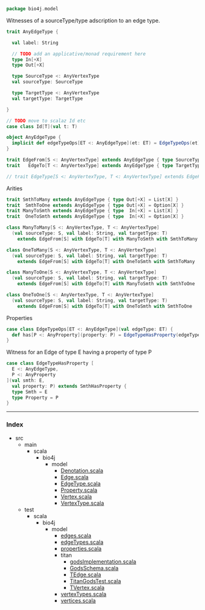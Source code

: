 
```scala
package bio4j.model
```


Witnesses of a sourceType/type adscription to an edge type.


```scala
trait AnyEdgeType {

  val label: String

  // TODO add an applicative/monad requirement here
  type In[+X]
  type Out[+X]

  type SourceType <: AnyVertexType
  val sourceType: SourceType

  type TargetType <: AnyVertexType
  val targetType: TargetType

}

// TODO move to scalaz Id etc
case class Id[T](val t: T)

object AnyEdgeType {
  implicit def edgeTypeOps[ET <: AnyEdgeType](et: ET) = EdgeTypeOps(et)
}

trait EdgeFrom[S <: AnyVertexType] extends AnyEdgeType { type SourceType = S }
trait   EdgeTo[T <: AnyVertexType] extends AnyEdgeType { type TargetType = T }

// trait EdgeType[S <: AnyVertexType, T <: AnyVertexType] extends EdgeFrom[S] with EdgeTo[T]

```

Arities

```scala
trait SmthToMany extends AnyEdgeType { type Out[+X] = List[X] }
trait  SmthToOne extends AnyEdgeType { type Out[+X] = Option[X] }
trait ManyToSmth extends AnyEdgeType { type  In[+X] = List[X] }
trait  OneToSmth extends AnyEdgeType { type  In[+X] = Option[X] }

class ManyToMany[S <: AnyVertexType, T <: AnyVertexType]
  (val sourceType: S, val label: String, val targetType: T) 
    extends EdgeFrom[S] with EdgeTo[T] with ManyToSmth with SmthToMany

class OneToMany[S <: AnyVertexType, T <: AnyVertexType]
  (val sourceType: S, val label: String, val targetType: T) 
    extends EdgeFrom[S] with EdgeTo[T] with OneToSmth with SmthToMany

class ManyToOne[S <: AnyVertexType, T <: AnyVertexType]
  (val sourceType: S, val label: String, val targetType: T) 
    extends EdgeFrom[S] with EdgeTo[T] with ManyToSmth with SmthToOne

class OneToOne[S <: AnyVertexType, T <: AnyVertexType]
  (val sourceType: S, val label: String, val targetType: T) 
    extends EdgeFrom[S] with EdgeTo[T] with OneToSmth with SmthToOne
```

Properties

```scala
case class EdgeTypeOps[ET <: AnyEdgeType](val edgeType: ET) {
  def has[P <: AnyProperty](property: P) = EdgeTypeHasProperty(edgeType, property)
}
```

Witness for an Edge of type E having a property of type P

```scala
case class EdgeTypeHasProperty [
  E <: AnyEdgeType,
  P <: AnyProperty
](val smth: E,
  val property: P) extends SmthHasProperty {
  type Smth = E
  type Property = P
}

```


------

### Index

+ src
  + main
    + scala
      + bio4j
        + model
          + [Denotation.scala][main/scala/bio4j/model/Denotation.scala]
          + [Edge.scala][main/scala/bio4j/model/Edge.scala]
          + [EdgeType.scala][main/scala/bio4j/model/EdgeType.scala]
          + [Property.scala][main/scala/bio4j/model/Property.scala]
          + [Vertex.scala][main/scala/bio4j/model/Vertex.scala]
          + [VertexType.scala][main/scala/bio4j/model/VertexType.scala]
  + test
    + scala
      + bio4j
        + model
          + [edges.scala][test/scala/bio4j/model/edges.scala]
          + [edgeTypes.scala][test/scala/bio4j/model/edgeTypes.scala]
          + [properties.scala][test/scala/bio4j/model/properties.scala]
          + titan
            + [godsImplementation.scala][test/scala/bio4j/model/titan/godsImplementation.scala]
            + [GodsSchema.scala][test/scala/bio4j/model/titan/GodsSchema.scala]
            + [TEdge.scala][test/scala/bio4j/model/titan/TEdge.scala]
            + [TitanGodsTest.scala][test/scala/bio4j/model/titan/TitanGodsTest.scala]
            + [TVertex.scala][test/scala/bio4j/model/titan/TVertex.scala]
          + [vertexTypes.scala][test/scala/bio4j/model/vertexTypes.scala]
          + [vertices.scala][test/scala/bio4j/model/vertices.scala]

[main/scala/bio4j/model/Denotation.scala]: Denotation.scala.md
[main/scala/bio4j/model/Edge.scala]: Edge.scala.md
[main/scala/bio4j/model/EdgeType.scala]: EdgeType.scala.md
[main/scala/bio4j/model/Property.scala]: Property.scala.md
[main/scala/bio4j/model/Vertex.scala]: Vertex.scala.md
[main/scala/bio4j/model/VertexType.scala]: VertexType.scala.md
[test/scala/bio4j/model/edges.scala]: ../../../../test/scala/bio4j/model/edges.scala.md
[test/scala/bio4j/model/edgeTypes.scala]: ../../../../test/scala/bio4j/model/edgeTypes.scala.md
[test/scala/bio4j/model/properties.scala]: ../../../../test/scala/bio4j/model/properties.scala.md
[test/scala/bio4j/model/titan/godsImplementation.scala]: ../../../../test/scala/bio4j/model/titan/godsImplementation.scala.md
[test/scala/bio4j/model/titan/GodsSchema.scala]: ../../../../test/scala/bio4j/model/titan/GodsSchema.scala.md
[test/scala/bio4j/model/titan/TEdge.scala]: ../../../../test/scala/bio4j/model/titan/TEdge.scala.md
[test/scala/bio4j/model/titan/TitanGodsTest.scala]: ../../../../test/scala/bio4j/model/titan/TitanGodsTest.scala.md
[test/scala/bio4j/model/titan/TVertex.scala]: ../../../../test/scala/bio4j/model/titan/TVertex.scala.md
[test/scala/bio4j/model/vertexTypes.scala]: ../../../../test/scala/bio4j/model/vertexTypes.scala.md
[test/scala/bio4j/model/vertices.scala]: ../../../../test/scala/bio4j/model/vertices.scala.md